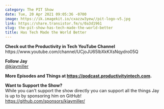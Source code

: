 ```yaml
---
category: The PIT Show
date: Tue, 20 Apr 2021 09:05:36 -0700
image: https://ik.imagekit.io/cxazzw3yew//pit-logo-v5.jpg
link: https://share.transistor.fm/s/0a3d1961
slug: the-pit-show-has-tech-made-the-world-better
title: Has Tech Made the World Better
---
```


<p><strong>Check out the Productivity in Tech YouTube Channel</strong><br />https://www.youtube.com/channel/UCjoJU65IbXkKXsNqydro05Q</p><p><strong>Follow Jay</strong><br /><a href="https://twitter.com/kjaymiller">@kjaymiller</a></p><p><strong>More Episodes and Things at </strong><a href="https://podcast.productivityintech.com/"><strong>https://podcast.productivityintech.com</strong></a><strong>.</strong></p><p><strong>Want to Support the Show?</strong><br />While you can't support the show directly you can support all the things Jay is up to by sponsoring him on GitHub!<br /><a href="https://github.com/sponsors/kjaymiller/">https://github.com/sponsors/kjaymiller/</a></p>